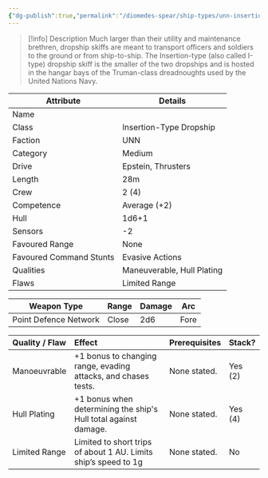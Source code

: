 ```yaml
---
{"dg-publish":true,"permalink":"/diomedes-spear/ship-types/unn-insertion-type-dropship-skiff/"}
---
```


> [!info] Description
> Much larger than their utility and maintenance brethren, dropship skiffs are meant to transport officers and soldiers to the ground or from ship-to-ship. The Insertion-type (also called I-type) dropship skiff is the smaller of the two dropships and is hosted in the hangar bays of the Truman-class dreadnoughts used by the United Nations Navy.

| Attribute               | Details                    |
| ----------------------- | -------------------------- |
| Name                    |                            |
| Class                   | Insertion-Type Dropship    |
| Faction                 | UNN                        |
| Category                | Medium                     |
| Drive                   | Epstein, Thrusters         |
| Length                  | 28m                        |
| Crew                    | 2 (4)                      |
| Competence              | Average (+2)               |
| Hull                    | 1d6+1                      |
| Sensors                 | -2                         |
| Favoured Range          | None                       |
| Favoured Command Stunts | Evasive Actions            |
| Qualities               | Maneuverable, Hull Plating |
| Flaws                   | Limited Range              |

| Weapon Type           | Range  | Damage | Arc  |
| --------------------- | ------ | ------ | ---- |
| Point Defence Network | Close  | 2d6    | Fore |

| Quality / Flaw | Effect                                                          | Prerequisites | Stack?  |
| :------------- | :-------------------------------------------------------------- | :------------ | :------ |
| Manoeuvrable   | +1 bonus to changing range, evading attacks, and chases tests.  | None stated.  | Yes (2) |
| Hull Plating   | +1 bonus when determining the ship's Hull total against damage. | None stated.  | Yes (4) |
| Limited Range  | Limited to short trips of about 1 AU. Limits ship’s speed to 1g | None stated.  | No      |